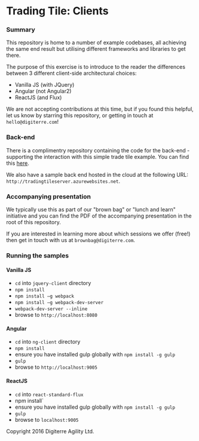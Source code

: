 # Trading Tile: Clients

### Summary
This repository is home to a number of example codebases, all achieving the same end result but utilising different frameworks and libraries to get there.

The purpose of this exercise is to introduce to the reader the differences between 3 different client-side architectural choices:

- Vanilla JS (with JQuery)
- Angular (not Angular2)
- ReactJS (and Flux)

We are not accepting contributions at this time, but if you found this helpful, let us know by starring this repository, or getting in touch at `hello@digiterre.com`!

### Back-end
There is a complimentry repository containing the code for the back-end - supporting the interaction with this simple trade tile example. You can find this [here](https://github.com/Digiterre/trading-tile-server).

We also have a sample back end hosted in the cloud at the following URL: `http://tradingtileserver.azurewebsites.net`.

### Accompanying presentation

We typically use this as part of our "brown bag" or "lunch and learn" initiative and you can find the PDF of the accompanying presentation in the root of this repository.

If you are interested in learning more about which sessions we offer (free!) then get in touch with us at `brownbag@digiterre.com`.

### Running the samples

#### Vanilla JS
-	`cd` into `jquery-client` directory
-	`npm install`
-	`npm install –g webpack`
-	`npm install –g webpack-dev-server`
-	`webpack-dev-server --inline`
-	browse to `http://localhost:8080`


#### Angular
-	`cd` into `ng-client` directory
-	`npm install`
-	ensure you have installed gulp globally with `npm install -g gulp`
-	`gulp`
-	browse to `http://localhost:9005`


#### ReactJS

-	`cd` into `react-standard-flux`
-	npm install`
-	ensure you have installed gulp globally with `npm install -g gulp`
-	`gulp`
-	browse to `localhost:9005`

Copyright 2016 Digiterre Agility Ltd.

